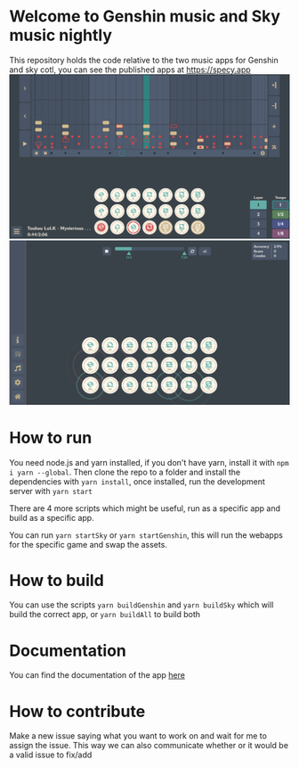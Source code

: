 # Welcome to Genshin music and Sky music nightly

This repository holds the code relative to the two music apps for Genshin and sky cotl, you can see the published apps at https://specy.app
![Composer](docs/assets/composer.png)
![Player](docs/assets/player.png)

# How to run
You need node.js and yarn installed, if you don't have yarn, install it with `npm i yarn --global`.
Then clone the repo to a folder and install the dependencies with `yarn install`, once installed, run the development server with `yarn start`

There are 4 more scripts which might be useful, run as a specific app and build as a specific app.

You can run `yarn startSky` or `yarn startGenshin`, this will run the webapps for the specific game and swap the assets. 

# How to build

You can use the scripts `yarn buildGenshin` and `yarn buildSky` which will build the correct app, or `yarn buildAll` to build both

# Documentation
You can find the documentation of the app [here](https://github.com/Specy/genshin-music/wiki)

# How to contribute
Make a new issue saying what you want to work on and wait for me to assign the issue. This way we can also communicate whether or it would be a valid issue to fix/add
